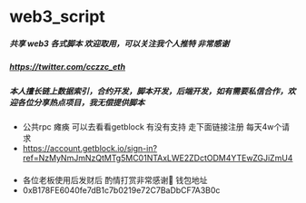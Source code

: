 # web3_script
##### 共享 web3 各式脚本 欢迎取用，可以关注我个人推特 非常感谢
##### https://twitter.com/cczzc_eth
##### 本人擅长链上数据索引，合约开发，脚本开发，后端开发，如有需要私信合作，欢迎各位分享热点项目，我无偿提供脚本
- 公共rpc 瘫痪 可以去看看getblock 有没有支持 走下面链接注册 每天4w个请求
- https://account.getblock.io/sign-in?ref=NzMyNmJmNzQtMTg5MC01NTAxLWE2ZDctODM4YTEwZGJiZmU4
####
- 各位老板使用后发财后 酌情打赏非常感谢🙏 钱包地址
- 0xB178FE6040fe7dB1c7b0219e72C7BaDbCF7A3B0c

